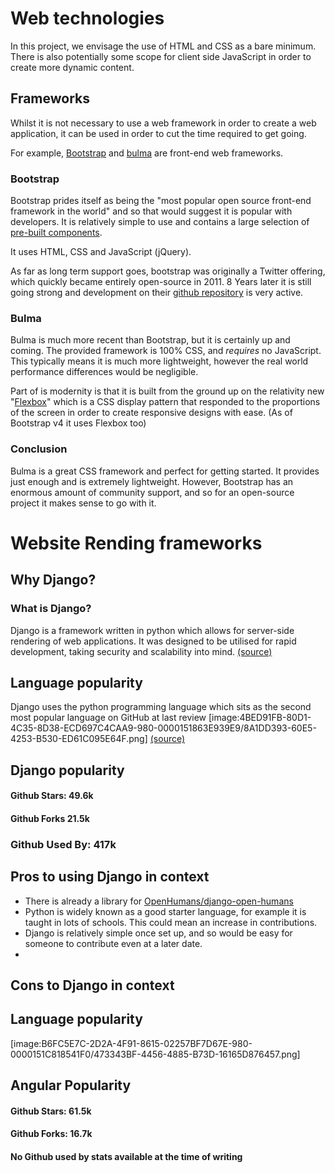 
# Web technologies
In this project, we envisage the use of HTML and CSS as a bare minimum. There is also potentially some scope for client side JavaScript in order to create more dynamic content.

## Frameworks
Whilst it is not necessary to use a web framework in order to create a web application, it can be used in order to cut the time required to get going.

For example, [Bootstrap](https://getbootstrap.com) and [bulma](https://bulma.io) are front-end web frameworks.

### Bootstrap
Bootstrap prides itself as being the "most popular open source front-end framework in the world" and so that would suggest it is popular with developers. It is relatively simple to use and contains a large selection of [pre-built components](https://getbootstrap.com/docs/4.5/components/alerts/).

It uses HTML, CSS and JavaScript (jQuery).

As far as long term support goes, bootstrap was originally a Twitter offering, which quickly became entirely open-source in 2011. 8 Years later it is still going strong and development on their [github repository](https://github.com/twbs/bootstrap) is very active.

### Bulma
Bulma is much more recent than Bootstrap, but it is certainly up and coming. The provided framework is 100% CSS, and *requires* no JavaScript. This typically means it is much more lightweight, however the real world performance differences would be negligible.

Part of is modernity is that it is built from the ground up on the relativity new "[Flexbox](https://developer.mozilla.org/en-US/docs/Web/CSS/CSS_Flexible_Box_Layout/Basic_Concepts_of_Flexbox)" which is a CSS display pattern that responded to the proportions of the screen in order to create responsive designs with ease. (As of Bootstrap v4 it uses Flexbox too)

### Conclusion

Bulma is a great CSS framework and perfect for getting started. It provides just enough and is extremely lightweight. However, Bootstrap has an enormous amount of community support, and so for an open-source project it makes sense to go with it.

# Website Rending frameworks

## Why Django?
### What is Django?
Django is a framework written in python which allows for server-side rendering of web applications. It was designed to be utilised for rapid development, taking security and scalability into mind. [(source)](https://www.djangoproject.com)

## Language popularity
Django uses the python programming language which sits as the second most popular language on GitHub at last review 
[image:4BED91FB-80D1-4C35-8D38-ECD697C4CAA9-980-0000151863E939E9/8A1DD393-60E5-4253-B530-ED61C095E64F.png]
[(source)](https://octoverse.github.com)


## Django popularity
#### Github Stars: 49.6k
#### Github Forks 21.5k
### Github Used By: 417k

## Pros to using Django in context
* There is already a library for [OpenHumans/django-open-humans](https://github.com/OpenHumans/django-open-humans)
* Python is widely known as a good starter language, for example it is taught in lots of schools. This could mean an increase in contributions.
* Django is relatively simple once set up, and so would be easy for someone to contribute even at a later date.
* 

## Cons to Django in context

##  Language popularity
[image:B6FC5E7C-2D2A-4F91-8615-02257BF7D67E-980-0000151C818541F0/473343BF-4456-4885-B73D-16165D876457.png]

## Angular Popularity
#### Github Stars: 61.5k
#### Github Forks: 16.7k
#### No Github used by stats available at the time of writing

